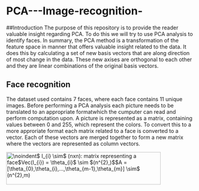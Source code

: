 # PCA---Image-recognition-

##Introduction 
The purpose of this repository is to provide the reader valuable insight regarding PCA. To do this we will try to use PCA analysis to identify faces. In summary, the PCA method is a transformation of the feature space in manner that offers valuable insight related to the data. It does this by calculating a set of new basis vectors that are along direction of most change in the data. These new axises are orthogonal to each other and they are linear combinations of the original basis vectors. 

## Face recognition
The dataset used contains 7 faces, where each face contains 11 unique images. Before performing a PCA analysis each picture needs to be translated to an appropriate formatwhich the cumputer can read and perform computation upon. A picture is represented as a matrix, containing values between 0 and 255, which represent the colors. To convert this to a more approriate format each matrix related to a face is converted to a vector. Each of these vectors are merged together to form a new matrix where the vectors are represented as column vectors. 

<img src="http://www.sciweavers.org/tex2img.php?eq=%5Cnoindent%0A%0A%24%20I_%7Bi%7D%20%20%5Csim%24%20%20%28nxn%29%3A%20matrix%20representing%20a%20face%0A%0A%24Vec%28I_%7Bi%7D%29%20%3D%20%20%5Ctheta_%7Bi%7D%24%20%5Csim%20%24%28n%5E%7B2%7D%2C%29%24%0A%0A%24A%20%3D%20%5B%5Ctheta_%7B0%7D%2C%5Ctheta_%7Bi%7D%2C...%2C%5Ctheta_%7Bm-1%7D%2C%5Ctheta_%7Bm%7D%5D%20%5Csim%24%20%20%28n%5E%7B2%7D%2Cm%29%20%0A&bc=White&fc=Black&im=gif&fs=18&ff=mathdesign&edit=0" align="center" border="0" alt="\noindent$ I_{i}  \sim$  (nxn): matrix representing a face$Vec(I_{i}) =  \theta_{i}$ \sim $(n^{2},)$$A = [\theta_{0},\theta_{i},...,\theta_{m-1},\theta_{m}] \sim$  (n^{2},m) " width="412" height="87" />

